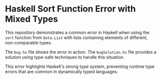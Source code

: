 # Haskell Sort Function Error with Mixed Types

This repository demonstrates a common error in Haskell when using the `sort` function from `Data.List` with lists containing elements of different, non-comparable types.

The `bug.hs` file shows the error in action.  The `bugSolution.hs` file provides a solution using type-safe techniques to handle this situation.

This error highlights Haskell's strong type system, preventing runtime type errors that are common in dynamically typed languages.
